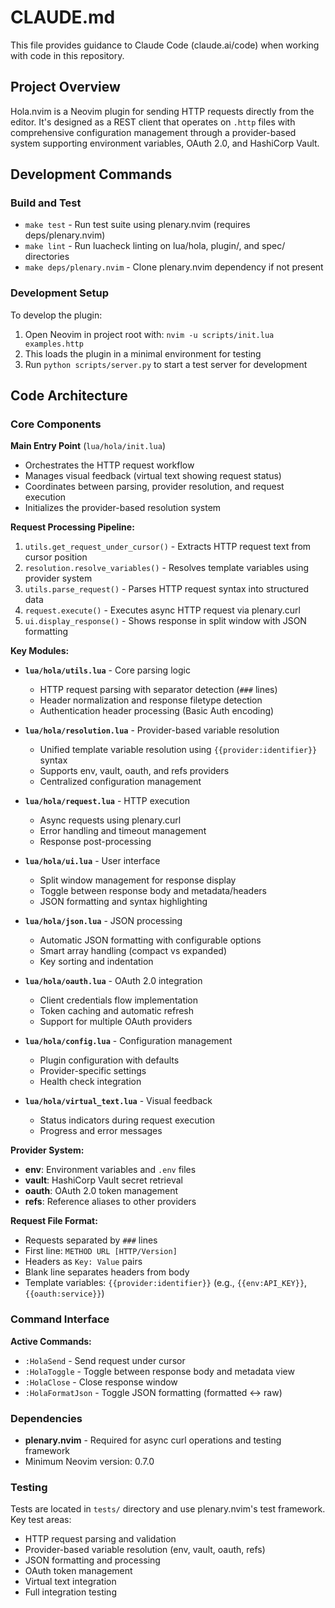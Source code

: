 # CLAUDE.md

This file provides guidance to Claude Code (claude.ai/code) when working with code in this repository.

## Project Overview

Hola.nvim is a Neovim plugin for sending HTTP requests directly from the editor. It's designed as a REST client that operates on `.http` files with comprehensive configuration management through a provider-based system supporting environment variables, OAuth 2.0, and HashiCorp Vault.

## Development Commands

### Build and Test
- `make test` - Run test suite using plenary.nvim (requires deps/plenary.nvim)
- `make lint` - Run luacheck linting on lua/hola, plugin/, and spec/ directories
- `make deps/plenary.nvim` - Clone plenary.nvim dependency if not present

### Development Setup
To develop the plugin:
1. Open Neovim in project root with: `nvim -u scripts/init.lua examples.http`
2. This loads the plugin in a minimal environment for testing
3. Run `python scripts/server.py` to start a test server for development

## Code Architecture

### Core Components

**Main Entry Point** (`lua/hola/init.lua`)
- Orchestrates the HTTP request workflow
- Manages visual feedback (virtual text showing request status)
- Coordinates between parsing, provider resolution, and request execution
- Initializes the provider-based resolution system

**Request Processing Pipeline:**
1. `utils.get_request_under_cursor()` - Extracts HTTP request text from cursor position
2. `resolution.resolve_variables()` - Resolves template variables using provider system
3. `utils.parse_request()` - Parses HTTP request syntax into structured data
4. `request.execute()` - Executes async HTTP request via plenary.curl
5. `ui.display_response()` - Shows response in split window with JSON formatting

**Key Modules:**

- **`lua/hola/utils.lua`** - Core parsing logic
  - HTTP request parsing with separator detection (`###` lines)
  - Header normalization and response filetype detection
  - Authentication header processing (Basic Auth encoding)

- **`lua/hola/resolution.lua`** - Provider-based variable resolution
  - Unified template variable resolution using `{{provider:identifier}}` syntax
  - Supports env, vault, oauth, and refs providers
  - Centralized configuration management

- **`lua/hola/request.lua`** - HTTP execution
  - Async requests using plenary.curl
  - Error handling and timeout management
  - Response post-processing

- **`lua/hola/ui.lua`** - User interface
  - Split window management for response display
  - Toggle between response body and metadata/headers
  - JSON formatting and syntax highlighting

- **`lua/hola/json.lua`** - JSON processing
  - Automatic JSON formatting with configurable options
  - Smart array handling (compact vs expanded)
  - Key sorting and indentation

- **`lua/hola/oauth.lua`** - OAuth 2.0 integration
  - Client credentials flow implementation
  - Token caching and automatic refresh
  - Support for multiple OAuth providers

- **`lua/hola/config.lua`** - Configuration management
  - Plugin configuration with defaults
  - Provider-specific settings
  - Health check integration

- **`lua/hola/virtual_text.lua`** - Visual feedback
  - Status indicators during request execution
  - Progress and error messages

**Provider System:**
- **env**: Environment variables and `.env` files
- **vault**: HashiCorp Vault secret retrieval
- **oauth**: OAuth 2.0 token management
- **refs**: Reference aliases to other providers

**Request File Format:**
- Requests separated by `###` lines
- First line: `METHOD URL [HTTP/Version]`
- Headers as `Key: Value` pairs
- Blank line separates headers from body
- Template variables: `{{provider:identifier}}` (e.g., `{{env:API_KEY}}`, `{{oauth:service}}`)

### Command Interface

**Active Commands:**
- `:HolaSend` - Send request under cursor
- `:HolaToggle` - Toggle between response body and metadata view
- `:HolaClose` - Close response window
- `:HolaFormatJson` - Toggle JSON formatting (formatted ↔ raw)


### Dependencies

- **plenary.nvim** - Required for async curl operations and testing framework
- Minimum Neovim version: 0.7.0

### Testing

Tests are located in `tests/` directory and use plenary.nvim's test framework. Key test areas:
- HTTP request parsing and validation
- Provider-based variable resolution (env, vault, oauth, refs)
- JSON formatting and processing
- OAuth token management
- Virtual text integration
- Full integration testing